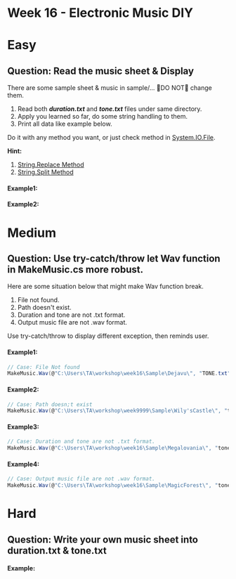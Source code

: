 # Week 16 - Electronic Music DIY

# Easy 
## Question: Read the music sheet & Display
There are some sample sheet & music in sample/... :rotating_light:DO NOT:rotating_light: change them. 

1. Read both ***duration.txt*** and ***tone.txt*** files under same directory. 
2. Apply you learned so far, do some string handling to them.
3. Print all data like example below.

Do it with any method you want, or just check method in [System.IO.File](https://docs.microsoft.com/en-us/dotnet/api/system.io.file?view=net-5.0).

**Hint:** 

1. [String.Replace Method](https://docs.microsoft.com/en-us/dotnet/api/system.string.replace?view=net-5.0)
2. [String.Split Method](https://docs.microsoft.com/en-us/dotnet/api/system.string.split?view=net-5.0)

#### Example1:
#### Example2:
# Medium 
## Question: Use try-catch/throw let Wav function in MakeMusic.cs more robust.

Here are some situation below that might make Wav function break.

1. File not found.
2. Path doesn't exist.
3. Duration and tone are not .txt format.
4. Output music file are not .wav format.

Use try-catch/throw to display different exception, then reminds user.

#### Example1:
```C#
// Case: File Not found
MakeMusic.Wav(@"C:\Users\TA\workshop\week16\Sample\Dejavu\", "TONE.txt", "DURATION.txt", "out0.wav");
```
#### Example2:
```C#
// Case: Path doesn;t exist
MakeMusic.Wav(@"C:\Users\TA\workshop\week9999\Sample\Wily'sCastle\", "tone.txt", "duration.txt", "out1.wav", 1);
```         
#### Example3:
```C#
// Case: Duration and tone are not .txt format.
MakeMusic.Wav(@"C:\Users\TA\workshop\week16\Sample\Megalovania\", "tone.dat", "duration.jpg", "out2.wav", 2);
```
#### Example4:
```C#
// Case: Output music file are not .wav format.
MakeMusic.Wav(@"C:\Users\TA\workshop\week16\Sample\MagicForest\", "tone.txt", "duration.txt", "out3.mp3", 3);
```            
# Hard
## Question: Write your own music sheet into duration.txt & tone.txt
#### Example:
